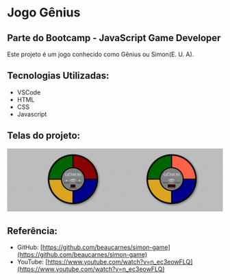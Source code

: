 # Jogo Gênius

## Parte do Bootcamp - JavaScript Game Developer

Este projeto é um jogo conhecido como Gênius ou Simon(E. U. A).

## Tecnologias Utilizadas:

* VSCode
* HTML
* CSS
* Javascript

## Telas do projeto:

![paginas_web](https://github.com/SuayMack/JogoGenius/blob/master/resources/img/img-git.png) 

## Referência:
- GitHub: [https://github.com/beaucarnes/simon-game](https://github.com/beaucarnes/simon-game)
- YouTube: [https://www.youtube.com/watch?v=n_ec3eowFLQ](https://www.youtube.com/watch?v=n_ec3eowFLQ)
